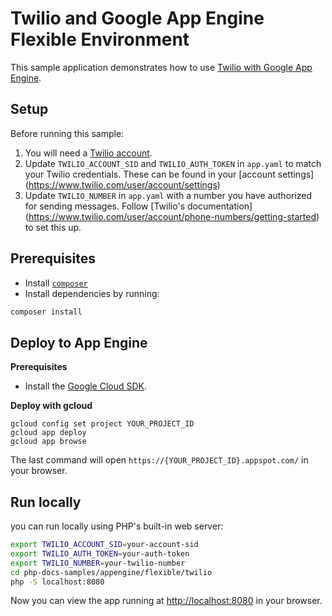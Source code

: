 # Twilio and Google App Engine Flexible Environment

This sample application demonstrates how to use [Twilio with Google App Engine](https://cloud.google.com/appengine/docs/flexible/php/using-sms-and-voice-services-via-twilio).

## Setup

Before running this sample:

1. You will need a [Twilio account](https://www.twilio.com/user/account).
1. Update `TWILIO_ACCOUNT_SID` and `TWILIO_AUTH_TOKEN` in `app.yaml` to match your
   Twilio credentials. These can be found in your [account settings]
   (https://www.twilio.com/user/account/settings)
1. Update `TWILIO_NUMBER` in `app.yaml` with a number you have authorized
   for sending messages. Follow [Twilio's documentation]
   (https://www.twilio.com/user/account/phone-numbers/getting-started) to set
   this up.

## Prerequisites

- Install [`composer`](https://getcomposer.org)
- Install dependencies by running:

```sh
composer install
```

## Deploy to App Engine

**Prerequisites**

- Install the [Google Cloud SDK](https://developers.google.com/cloud/sdk/).

**Deploy with gcloud**

```
gcloud config set project YOUR_PROJECT_ID
gcloud app deploy
gcloud app browse
```

The last command will open `https://{YOUR_PROJECT_ID}.appspot.com/`
in your browser.

## Run locally

you can run locally using PHP's built-in web server:

```sh
export TWILIO_ACCOUNT_SID=your-account-sid
export TWILIO_AUTH_TOKEN=your-auth-token
export TWILIO_NUMBER=your-twilio-number
cd php-docs-samples/appengine/flexible/twilio
php -S localhost:8080
```

Now you can view the app running at [http://localhost:8080](http://localhost:8080)
in your browser.
